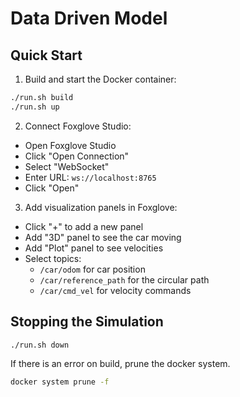 # Data Driven Model

## Quick Start

1. Build and start the Docker container:
```bash
./run.sh build
./run.sh up
```

2. Connect Foxglove Studio:
- Open Foxglove Studio
- Click "Open Connection"
- Select "WebSocket"
- Enter URL: `ws://localhost:8765`
- Click "Open"

3. Add visualization panels in Foxglove:
- Click "+" to add a new panel
- Add "3D" panel to see the car moving
- Add "Plot" panel to see velocities
- Select topics:
  - `/car/odom` for car position
  - `/car/reference_path` for the circular path
  - `/car/cmd_vel` for velocity commands

## Stopping the Simulation

```bash
./run.sh down
``` 

If there is an error on build, prune the docker system.

```bash
docker system prune -f
```